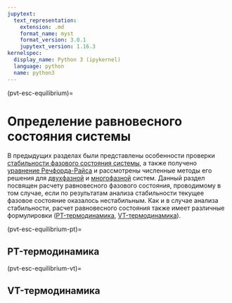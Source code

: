```yaml
---
jupytext:
  text_representation:
    extension: .md
    format_name: myst
    format_version: 3.0.1
    jupytext_version: 1.16.3
kernelspec:
  display_name: Python 3 (ipykernel)
  language: python
  name: python3
---
```


(pvt-esc-equilibrium)=
# Определение равновесного состояния системы

В предыдущих разделах были представлены особенности проверки [стабильности фазового состояния системы](SEC-1-Stability.md), а также получено [уравнение Речфорда-Райса](SEC-2-RR.md) и рассмотрены численные методы его решения для [двухфазной](SEC-3-RR-2P.md) и [многофазной](SEC-4-RR-NP.md) систем. Данный раздел посвящен расчету равновесного фазового состояния, проводимому в том случае, если по результатам анализа стабильности текущее фазовое состояние оказалось нестабильным. Как и в случае анализа стабильности, расчет равновесного состояния также имеет различные формулировки ([PT-термодинамика](#pvt-esc-equilibrium-pt), [VT-термодинамика](#pvt-esc-equilibrium-vt)).

(pvt-esc-equilibrium-pt)=
## PT-термодинамика




(pvt-esc-equilibrium-vt)=
## VT-термодинамика



